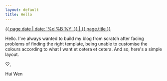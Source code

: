 ```yaml
---
layout: default                
title: Hello
---
```


<div class="posts"><a href="#"> {{ page.date | date: '%d %B %Y' }} | {{ page.title }} </a></div>

Hello. I've always wanted to build my blog from scratch after facing problems of finding the right template, being unable to customise the colours according to what I want et cetera et cetera. And so, here's a simple layout. 

♡,

Hui Wen 
